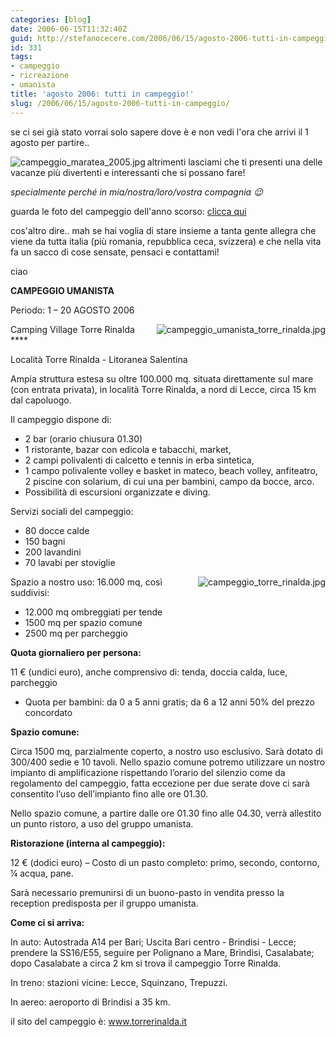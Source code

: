 ```yaml
---
categories: [blog]
date: 2006-06-15T11:32:40Z
guid: http://stefanocecere.com/2006/06/15/agosto-2006-tutti-in-campeggio/
id: 331
tags:
- campeggio
- ricreazione
- umanista
title: 'agosto 2006: tutti in campeggio!'
slug: /2006/06/15/agosto-2006-tutti-in-campeggio/
---
```


se ci sei già stato vorrai solo sapere dove è e non vedi l'ora che arrivi il 1 agosto per partire..

<img align="left" title="campeggio_maratea_2005.jpg" id="image335" alt="campeggio_maratea_2005.jpg" src="http://stefanocecere.com/wp-content/uploads/sites/3/2006/06/campeggio_maratea_2005.jpg" />altrimenti lasciami che ti presenti una delle vacanze più divertenti e interessanti che si possano fare!
  
_specialmente perché in mia/nostra/loro/vostra compagnia 😉_
  
guarda le foto del campeggio dell'anno scorso: <a target="_blank" href="http://www.ilfannullone.it/foto/album/20050801_campeggio//thumbnails/">clicca qui</a>

cos'altro dire.. mah se hai voglia di stare insieme a tanta gente allegra che viene da tutta italia (più romania, repubblica ceca, svizzera) e che nella vita fa un sacco di cose sensate, pensaci e contattami!

ciao

**CAMPEGGIO UMANISTA**
  
Periodo: 1 – 20 AGOSTO 2006

<img align="right" title="campeggio_umanista_torre_rinalda.jpg" id="image330" alt="campeggio_umanista_torre_rinalda.jpg" src="http://stefanocecere.com/wp-content/uploads/sites/3/2006/06/campeggio_umanista_torre_rinalda.jpg" />Camping Village Torre Rinalda \****
  
Località Torre Rinalda - Litoranea Salentina

Ampia struttura estesa su oltre 100.000 mq. situata direttamente sul mare (con entrata privata), in località Torre Rinalda, a nord di Lecce, circa 15 km dal capoluogo.

Il campeggio dispone di:

- 2 bar (orario chiusura 01.30)
- 1 ristorante, bazar con edicola e tabacchi, market,
- 2 campi polivalenti di calcetto e tennis in erba sintetica,
- 1 campo polivalente volley e basket in mateco, beach volley, anfiteatro, 2 piscine con solarium, di cui una per bambini, campo da bocce, arco.
- Possibilità di escursioni organizzate e diving.

Servizi sociali del campeggio:

- 80 docce calde
- 150 bagni
- 200 lavandini
- 70 lavabi per stoviglie

<img align="right" title="campeggio_torre_rinalda.jpg" id="image334" alt="campeggio_torre_rinalda.jpg" src="http://stefanocecere.com/wp-content/uploads/sites/3/2006/06/campeggio_torre_rinalda.jpg" />Spazio a nostro uso: 16.000 mq, così suddivisi:

- 12.000 mq ombreggiati per tende
- 1500 mq per spazio comune
- 2500 mq per parcheggio

**Quota giornaliero per persona:**
  
11 € (undici euro), anche comprensivo di: tenda, doccia calda, luce, parcheggio
  
- Quota per bambini: da 0 a 5 anni gratis; da 6 a 12 anni 50% del prezzo concordato

**Spazio comune:**
  
Circa 1500 mq, parzialmente coperto, a nostro uso esclusivo. Sarà dotato di 300/400 sedie e 10 tavoli. Nello spazio comune potremo utilizzare un nostro impianto di amplificazione rispettando l’orario del silenzio come da regolamento del campeggio, fatta eccezione per due serate dove ci sarà consentito l’uso dell’impianto fino alle ore 01.30.
  
Nello spazio comune, a partire dalle ore 01.30 fino alle 04.30, verrà allestito un punto ristoro, a uso del gruppo umanista.

**Ristorazione (interna al campeggio):**
  
12 € (dodici euro) – Costo di un pasto completo: primo, secondo, contorno, ¼ acqua, pane.
  
Sarà necessario premunirsi di un buono-pasto in vendita presso la reception predisposta per il gruppo umanista.

**Come ci si arriva:**
  
In auto: Autostrada A14 per Bari; Uscita Bari centro - Brindisi - Lecce; prendere la SS16/E55, seguire per Polignano a Mare, Brindisi, Casalabate; dopo Casalabate a circa 2 km si trova il campeggio Torre Rinalda.
  
In treno: stazioni vicine: Lecce, Squinzano, Trepuzzi.
  
In aereo: aeroporto di Brindisi a 35 km.

il sito del campeggio è: <a target="_blank" href="http://www.torrerinalda.it">www.torrerinalda.it</a>